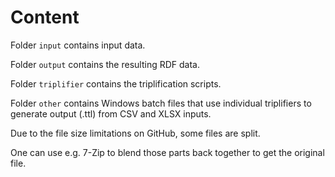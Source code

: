 # Content
Folder `input` contains input data.

Folder `output` contains the resulting RDF data.

Folder `triplifier` contains the triplification scripts.

Folder `other` contains Windows batch files that use individual triplifiers to generate output (.ttl) from CSV and XLSX inputs.


Due to the file size limitations on GitHub, some files are split. 

One can use e.g. 7-Zip to blend those parts back together to get the original file.
